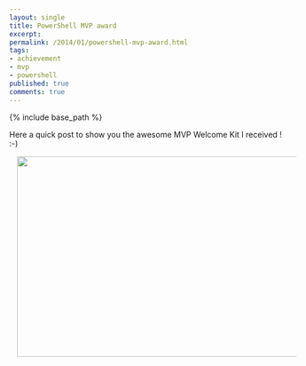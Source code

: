 ```yaml
---
layout: single
title: PowerShell MVP award
excerpt: 
permalink: /2014/01/powershell-mvp-award.html
tags: 
- achievement
- mvp
- powershell
published: true
comments: true
---
```

{% include base_path %} 
 
 Here a quick post to show you the awesome MVP Welcome Kit I received ! :-)

<div class="separator" style="clear: both; text-align: center;"><a href="{{ base_path }}/images/2014/20140112_PowerShell_MVP_award/IMG_20140107_193949_2__1618334618__-849x484.jpg" imageanchor="1" style="margin-left: 1em; margin-right: 1em;"><img border="0" src="{{ base_path }}/images/2014/20140112_PowerShell_MVP_award/IMG_20140107_193949_2__1618334618__-849x484.jpg" height="361" width="640" /></a></div>




